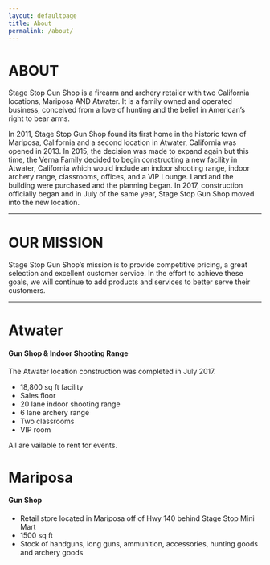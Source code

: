```yaml
---
layout: defaultpage
title: About
permalink: /about/
---
```


# ABOUT
Stage Stop Gun Shop is a firearm and archery retailer with two California locations, Mariposa AND Atwater. It is a family owned and operated business, conceived from a love of hunting and the belief in American’s right to bear arms. 

In 2011, Stage Stop Gun Shop found its first home in the historic town of Mariposa, California and a second location in Atwater, California was opened in 2013. In 2015, the decision was made to expand again but this time, the Verna Family decided to begin constructing a new facility in Atwater, California which would include an indoor shooting range, indoor archery range, classrooms, offices, and a VIP Lounge.  Land and the building were purchased and the planning began.  In 2017, construction officially began and in July of the same year, Stage Stop Gun Shop moved into the new location.

<hr>

# OUR MISSION
Stage Stop Gun Shop’s mission is to provide competitive pricing, a great selection and excellent customer service.  In the effort to achieve these goals, we will continue to add products and services to better serve their customers. 

<hr>

# Atwater
#### Gun Shop & Indoor Shooting Range
The Atwater location construction was completed in July 2017.  
- 18,800 sq ft facility 
- Sales floor
- 20 lane indoor shooting range
- 6 lane archery range
- Two classrooms
- VIP room  

All are vailable to rent for events.

# Mariposa
#### Gun Shop
- Retail store located in Mariposa off of Hwy 140 behind Stage Stop Mini Mart
- 1500 sq ft
- Stock of handguns, long guns, ammunition, accessories, hunting goods and archery goods

